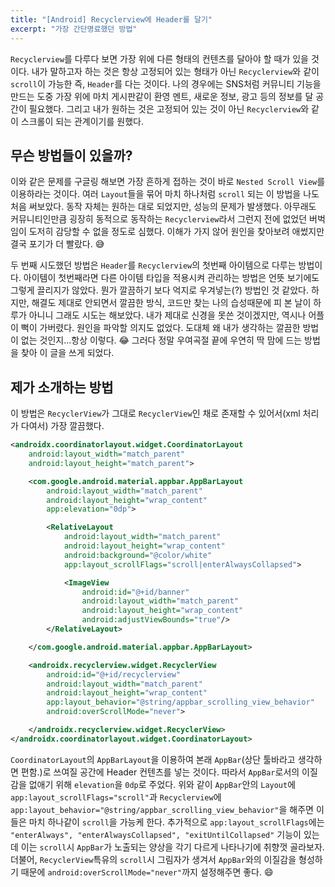 ```yaml
---
title: "[Android] Recyclerview에 Header를 달기"
excerpt: "가장 간단명료했던 방법"
---
```


`Recyclerview`를 다루다 보면 가장 위에 다른 형태의 컨텐츠를 달아야 할 때가 있을 것이다. 내가 말하고자 하는 것은 항상 고정되어 있는 형태가 아닌 `Recyclerview`와 같이 `scroll`이 가능한 즉, `Header`를 다는 것이다. 나의 경우에는 SNS처럼 커뮤니티 기능을 만드는 도중 가장 위에 마치 게시판같이 환영 멘트, 새로운 정보, 광고 등의 정보를 달 공간이 필요했다. 그리고 내가 원하는 것은 고정되어 있는 것이 아닌 `Recyclerview`와 같이 스크롤이 되는 관계이기를 원했다.

## 무슨 방법들이 있을까?

이와 같은 문제를 구글링 해보면 가장 흔하게 접하는 것이 바로 `Nested Scroll View`를 이용하라는 것이다. 여러 `Layout`들을 묶어 마치 하나처럼 `scroll` 되는 이 방법을 나도 처음 써보았다. 동작 자체는 원하는 대로 되었지만, 성능의 문제가 발생했다. 아무래도 커뮤니티인만큼 굉장히 동적으로 동작하는 `Recyclerview`라서 그런지 전에 없었던 버벅임이 도저히 감당할 수 없을 정도로 심했다. 이해가 가지 않어 원인을 찾아보려 애썼지만 결국 포기가 더 빨랐다. :sweat_smile:

두 번째 시도했던 방법은 `Header`를 `Recyclerview`의 첫번째 아이템으로 다루는 방법이다. 아이템이 첫번째라면 다른 아이템 타입을 적용시켜 관리하는 방법은 언뜻 보기에도 그렇게 끌리지가 않았다. 뭔가 깔끔하기 보다 억지로 우겨넣는(?) 방법인 것 같았다. 하지만, 해결도 제대로 안되면서 깔끔한 방식, 코드만 찾는 나의 습성때문에 피 본 날이 하루가 아니니 그래도 시도는 해보았다. 내가 제대로 신경을 못쓴 것이겠지만, 역시나 어플이 뻑이 가버렸다. 원인을 파악할 의지도 없었다. 도대체 왜 내가 생각하는 깔끔한 방법이 없는 것인지...항상 이렇다. :joy: 그러다 정말 우여곡절 끝에 우연히 딱 맘에 드는 방법을 찾아 이 글을 쓰게 되었다.

## 제가 소개하는 방법

이 방법은 `RecyclerView`가 그대로 `RecyclerView`인 채로 존재할 수 있어서(xml 처리가 다여서) 가장 깔끔했다.

```xml
<androidx.coordinatorlayout.widget.CoordinatorLayout
    android:layout_width="match_parent"
    android:layout_height="match_parent">

    <com.google.android.material.appbar.AppBarLayout
        android:layout_width="match_parent"
        android:layout_height="wrap_content"
        app:elevation="0dp">

        <RelativeLayout
            android:layout_width="match_parent"
            android:layout_height="wrap_content"
            android:background="@color/white"
            app:layout_scrollFlags="scroll|enterAlwaysCollapsed">

            <ImageView
                android:id="@+id/banner"
                android:layout_width="match_parent"
                android:layout_height="wrap_content"
                android:adjustViewBounds="true"/>
        </RelativeLayout>

    </com.google.android.material.appbar.AppBarLayout>

    <androidx.recyclerview.widget.RecyclerView
        android:id="@+id/recyclerview"
        android:layout_width="match_parent"
        android:layout_height="wrap_content"
        app:layout_behavior="@string/appbar_scrolling_view_behavior"
        android:overScrollMode="never">

    </androidx.recyclerview.widget.RecyclerView>
</androidx.coordinatorlayout.widget.CoordinatorLayout>
```

`CoordinatorLayout`의 `AppBarLayout`을 이용하여 본래 `AppBar`(상단 툴바라고 생각하면 편함.)로 쓰여질 공간에 Header 컨텐츠를 넣는 것이다. 따라서 `AppBar`로서의 이질감을 없애기 위해 `elevation`을 `0dp`로 주었다. 위와 같이 `AppBar`안의 `Layout`에 `app:layout_scrollFlags="scroll"`과 `Recyclerview`에 `app:layout_behavior="@string/appbar_scrolling_view_behavior"`을 해주면 이들은 마치 하나같이 `scroll`을 가능케 한다. 추가적으로 `app:layout_scrollFlags`에는 `"enterAlways", "enterAlwaysCollapsed", "exitUntilCollapsed"` 기능이 있는데 이는 `scroll`시 `AppBar`가 노출되는 양상을 각기 다르게 나타나기에 취향껏 골라보자. 더불어, `RecyclerView`특유의 `scroll`시 그림자가 생겨서 `AppBar`와의 이질감을 형성하기 때문에 `android:overScrollMode="never"`까지 설정해주면 좋다. :smile: